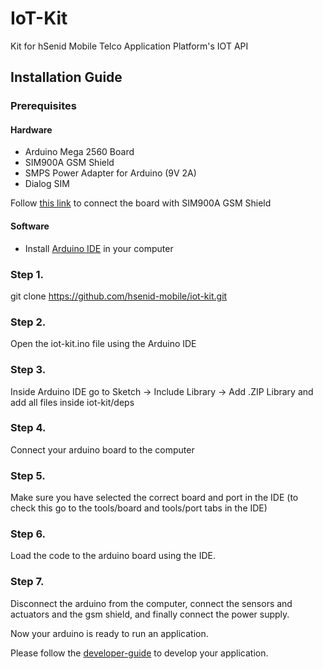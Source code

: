 # IoT-Kit
Kit for hSenid Mobile Telco Application Platform's IOT API

## Installation Guide

### Prerequisites

#### Hardware

* Arduino Mega 2560 Board
* SIM900A GSM Shield
* SMPS Power Adapter for Arduino (9V 2A)
* Dialog SIM

Follow [this link](https://github.com/hsenid-mobile/iot-kit/wiki/How-to-connect-SIM900A) to connect the board with SIM900A GSM Shield  


#### Software

* Install [Arduino IDE](http://www.arduino.cc/en/main/software) in your computer

### Step 1.
git clone https://github.com/hsenid-mobile/iot-kit.git


### Step 2. 
Open the iot-kit.ino file using the Arduino IDE


### Step 3. 
Inside Arduino IDE
go to Sketch -> Include Library -> Add .ZIP Library and add all files inside iot-kit/deps

### Step 4.
Connect your arduino board to the computer

### Step 5.
Make sure you have selected the correct board and port in the IDE
(to check this go to the tools/board and tools/port tabs in the IDE)

### Step 6.
Load the code to the arduino board using the IDE.

### Step 7.
Disconnect the arduino from the computer, connect the sensors and actuators and the gsm shield, and finally connect the power supply.

Now your arduino is ready to run an application.

Please follow the [developer-guide](https://github.com/hsenid-mobile/iot-kit/blob/master/developer-guide.md) to develop your application.

